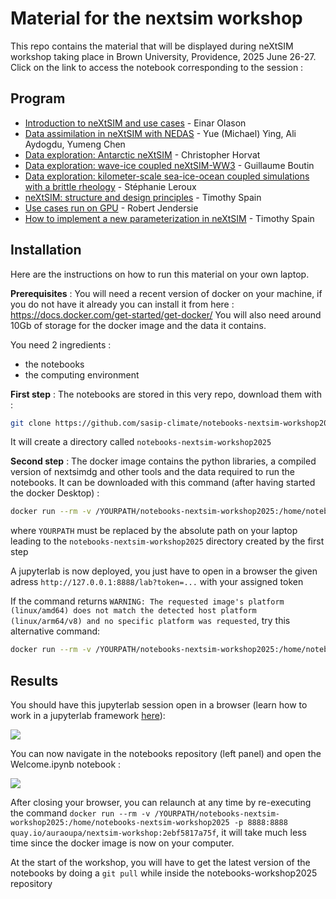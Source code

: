 # Material for the nextsim workshop

This repo contains the material that will be displayed during neXtSIM workshop taking place in Brown University, Providence, 2025 June 26-27.
Click on the link to access the notebook corresponding to the session :

## Program

  - [Introduction to neXtSIM and use cases](nextsimdg/README.md) - Einar Olason
  - [Data assimilation in neXtSIM with NEDAS](assimilation/demo-osse.ipynb) - Yue (Michael) Ying, Ali Aydogdu, Yumeng Chen
  - [Data exploration: Antarctic neXtSIM](antarctic/examine_BBM_EVP.ipynb) - Christopher Horvat
  - [Data exploration: wave-ice coupled neXtSIM-WW3](ww3-nextsim/tutorial_ww3-nextsim.ipynb) - Guillaume Boutin
  - [Data exploration: kilometer-scale sea-ice-ocean coupled simulations with a brittle rheology](hires-bbm/README.md) - Stéphanie Leroux
  - [neXtSIM: structure and design principles](nextsim-structure/README.md) - Timothy Spain
  - [Use cases run on GPU](nextsimdg-gpu/README.md) - Robert Jendersie
  - [How to implement a new parameterization in neXtSIM](nextsim-param/README.md) - Timothy Spain

## Installation

Here are the instructions on how to run this material on your own laptop.

**Prerequisites** : You will need a recent version of docker on your machine, if you do not have it already you can install it from here : https://docs.docker.com/get-started/get-docker/
You will also need around 10Gb of storage for the docker image and the data it contains.

You need 2 ingredients :
  - the notebooks
  - the computing environment


**First step** : The notebooks are stored in this very repo, download them with : 

```bash
git clone https://github.com/sasip-climate/notebooks-nextsim-workshop2025.git
```

It will create a directory called `notebooks-nextsim-workshop2025`

**Second step** : The docker image contains the python libraries, a compiled version of nextsimdg and other tools and the data required to run the notebooks. It can be downloaded with this command (after having started the docker Desktop) :

```bash
docker run --rm -v /YOURPATH/notebooks-nextsim-workshop2025:/home/notebooks-nextsim-workshop2025 -p 8888:8888 quay.io/auraoupa/nextsim-workshop:2ebf5817a75f 
```

where `YOURPATH` must be replaced by the absolute path on your laptop leading to the `notebooks-nextsim-workshop2025` directory created by the first step

A jupyterlab is now deployed, you just have to open in a browser the given adress `http://127.0.0.1:8888/lab?token=...` with your assigned token

If the command returns ```WARNING: The requested image's platform (linux/amd64) does not match the detected host platform (linux/arm64/v8) and no specific platform was requested```, try this alternative command:

```bash
docker run --rm -v /YOURPATH/notebooks-nextsim-workshop2025:/home/notebooks-nextsim-workshop2025 -p 8888:8888 ghcr.io/sasip-climate/workshop:latest 
```


## Results

You should have this jupyterlab session open in a browser (learn how to work in a jupyterlab framework [here](https://jupyterlab.readthedocs.io/en/stable/user/interface.html)):

![](docker-pic.png)

You can now navigate in the notebooks repository (left panel) and open the Welcome.ipynb notebook :

![](welcome.png)

After closing your browser, you can relaunch at any time by re-executing the command ```docker run --rm -v /YOURPATH/notebooks-nextsim-workshop2025:/home/notebooks-nextsim-workshop2025 -p 8888:8888 quay.io/auraoupa/nextsim-workshop:2ebf5817a75f```, it will take much less time since the docker image is now on your computer.

At the start of the workshop, you will have to get the latest version of the notebooks by doing a ```git pull``` while inside the notebooks-workshop2025 repository

